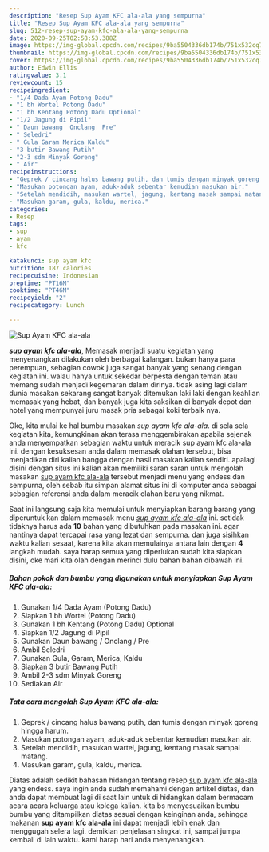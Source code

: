 ```yaml
---
description: "Resep Sup Ayam KFC ala-ala yang sempurna"
title: "Resep Sup Ayam KFC ala-ala yang sempurna"
slug: 512-resep-sup-ayam-kfc-ala-ala-yang-sempurna
date: 2020-09-25T02:58:53.388Z
image: https://img-global.cpcdn.com/recipes/9ba5504336db174b/751x532cq70/sup-ayam-kfc-ala-ala-foto-resep-utama.jpg
thumbnail: https://img-global.cpcdn.com/recipes/9ba5504336db174b/751x532cq70/sup-ayam-kfc-ala-ala-foto-resep-utama.jpg
cover: https://img-global.cpcdn.com/recipes/9ba5504336db174b/751x532cq70/sup-ayam-kfc-ala-ala-foto-resep-utama.jpg
author: Edwin Ellis
ratingvalue: 3.1
reviewcount: 15
recipeingredient:
- "1/4 Dada Ayam Potong Dadu"
- "1 bh Wortel Potong Dadu"
- "1 bh Kentang Potong Dadu Optional"
- "1/2 Jagung di Pipil"
- " Daun bawang  Onclang  Pre"
- " Seledri"
- " Gula Garam Merica Kaldu"
- "3 butir Bawang Putih"
- "2-3 sdm Minyak Goreng"
- " Air"
recipeinstructions:
- "Geprek / cincang halus bawang putih, dan tumis dengan minyak goreng hingga harum."
- "Masukan potongan ayam, aduk-aduk sebentar kemudian masukan air."
- "Setelah mendidih, masukan wartel, jagung, kentang masak sampai matang."
- "Masukan garam, gula, kaldu, merica."
categories:
- Resep
tags:
- sup
- ayam
- kfc

katakunci: sup ayam kfc 
nutrition: 187 calories
recipecuisine: Indonesian
preptime: "PT16M"
cooktime: "PT46M"
recipeyield: "2"
recipecategory: Lunch

---
```



![Sup Ayam KFC ala-ala](https://img-global.cpcdn.com/recipes/9ba5504336db174b/751x532cq70/sup-ayam-kfc-ala-ala-foto-resep-utama.jpg)

<b><i>sup ayam kfc ala-ala</i></b>, Memasak menjadi suatu kegiatan yang menyenangkan dilakukan oleh berbagai kalangan. bukan hanya para perempuan, sebagian cowok juga sangat banyak yang senang dengan kegiatan ini. walau hanya untuk sekedar berpesta dengan teman atau memang sudah menjadi kegemaran dalam dirinya. tidak asing lagi dalam dunia masakan sekarang sangat banyak ditemukan laki laki dengan keahlian memasak yang hebat, dan banyak juga kita saksikan di banyak depot dan hotel yang mempunyai juru masak pria sebagai koki terbaik nya.

Oke, kita mulai ke hal bumbu masakan <i>sup ayam kfc ala-ala</i>. di sela sela kegiatan kita, kemungkinan akan terasa menggembirakan apabila sejenak anda menyempatkan sebagian waktu untuk meracik sup ayam kfc ala-ala ini. dengan kesuksesan anda dalam memasak olahan tersebut, bisa menjadikan diri kalian bangga dengan hasil masakan kalian sendiri. apalagi disini dengan situs ini kalian akan memiliki saran saran untuk mengolah masakan <u>sup ayam kfc ala-ala</u> tersebut menjadi menu yang endess dan sempurna, oleh sebab itu simpan alamat situs ini di komputer anda sebagai sebagian referensi anda dalam meracik olahan baru yang nikmat.




Saat ini langsung saja kita memulai untuk menyiapkan barang barang yang diperuntuk kan dalam memasak menu <u><i>sup ayam kfc ala-ala</i></u> ini. setidak tidaknya harus ada <b>10</b> bahan yang dibutuhkan pada masakan ini. agar nantinya dapat tercapai rasa yang lezat dan sempurna. dan juga sisihkan waktu kalian sesaat, karena kita akan memulainya antara lain dengan <b>4</b> langkah mudah. saya harap semua yang diperlukan sudah kita siapkan disini, oke mari kita olah dengan merinci dulu bahan bahan dibawah ini.

<!--inarticleads1-->

##### Bahan pokok dan bumbu yang digunakan untuk menyiapkan Sup Ayam KFC ala-ala:

1. Gunakan 1/4 Dada Ayam (Potong Dadu)
1. Siapkan 1 bh Wortel (Potong Dadu)
1. Gunakan 1 bh Kentang (Potong Dadu) Optional
1. Siapkan 1/2 Jagung di Pipil
1. Gunakan  Daun bawang / Onclang / Pre
1. Ambil  Seledri
1. Gunakan  Gula, Garam, Merica, Kaldu
1. Siapkan 3 butir Bawang Putih
1. Ambil 2-3 sdm Minyak Goreng
1. Sediakan  Air




<!--inarticleads2-->

##### Tata cara mengolah Sup Ayam KFC ala-ala:

1. Geprek / cincang halus bawang putih, dan tumis dengan minyak goreng hingga harum.
1. Masukan potongan ayam, aduk-aduk sebentar kemudian masukan air.
1. Setelah mendidih, masukan wartel, jagung, kentang masak sampai matang.
1. Masukan garam, gula, kaldu, merica.




Diatas adalah sedikit bahasan hidangan tentang resep <u>sup ayam kfc ala-ala</u> yang endess. saya ingin anda sudah memahami dengan artikel diatas, dan anda dapat membuat lagi di saat lain untuk di hidangkan dalam bermacam acara acara keluarga atau kolega kalian. kita bs menyesuaikan bumbu bumbu yang ditampilkan diatas sesuai dengan keinginan anda, sehingga makanan <b>sup ayam kfc ala-ala</b> ini dapat menjadi lebih enak dan menggugah selera lagi. demikian penjelasan singkat ini, sampai jumpa kembali di lain waktu. kami harap hari anda menyenangkan.
